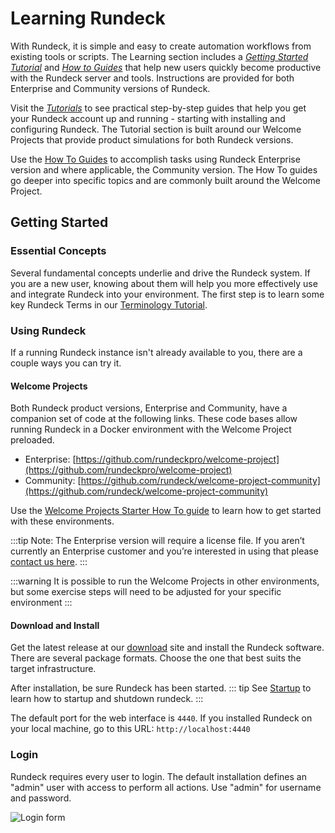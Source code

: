 # Learning Rundeck

With Rundeck, it is simple and easy to create automation workflows from existing tools or scripts. The Learning section includes a _[Getting Started Tutorial](/learning/tutorial/preparing.md)_ and _[How to Guides](/learning/howto/overview.md)_ that help new users quickly become productive with the Rundeck server and tools. Instructions are provided for both Enterprise and Community versions of Rundeck.

Visit the _[Tutorials](/learning/tutorial/preparing.md)_ to see practical step-by-step guides that help you get your Rundeck account up and running - starting with installing and configuring Rundeck.  The Tutorial section is built around our Welcome Projects that provide product simulations for both Rundeck versions.  

Use the [How To Guides](/learning/howto/overview.md) to accomplish tasks using Rundeck Enterprise version and where applicable, the Community version. The How To guides go deeper into specific topics and are commonly built around the Welcome Project.

## Getting Started

### Essential Concepts

Several fundamental concepts underlie and drive the Rundeck system. If you are a new user, knowing about them will help you more effectively use and integrate Rundeck into your environment.
The first step is to learn some key Rundeck Terms in our [Terminology Tutorial](/learning/tutorial/terminology.md).

### Using Rundeck

If a running Rundeck instance isn't already available to you,
there are a couple ways you can try it.

#### Welcome Projects

Both Rundeck product versions, Enterprise and Community, have a companion set of code at the following links. These code bases allow running Rundeck in a Docker environment with the Welcome Project preloaded.

- Enterprise: [https://github.com/rundeckpro/welcome-project](https://github.com/rundeckpro/welcome-project)
- Community: [https://github.com/rundeck/welcome-project-community](https://github.com/rundeck/welcome-project-community)

Use the [Welcome Projects Starter How To guide](/learning/howto/welcome-project-starter.md) to learn how to get started with these environments.

:::tip
Note: The Enterprise version will require a license file. If you aren’t currently an Enterprise customer and you’re interested in using that please [contact us here](https://www.rundeck.com/see-demo).
:::

:::warning
It is possible to run the Welcome Projects in other environments, but some exercise steps will need to be adjusted for your specific environment
:::

#### Download and Install
Get the latest release at our [download](https://download.rundeck.com/) site and
  install the Rundeck software. There are several package formats.
  Choose the one that best suits the target infrastructure.

  After installation, be sure Rundeck has been started.
  ::: tip
  See [Startup](/administration/maintenance/startup.md) to learn how to  startup and shutdown rundeck.
  :::

The default port for the web interface is `4440`. If you
installed Rundeck on your local machine, go to this URL: `http://localhost:4440`

### Login

Rundeck requires every user to login. The default installation
defines an "admin" user with access to perform all actions.
Use "admin" for username and password.

![Login form](~@assets/img/fig0202.png)
